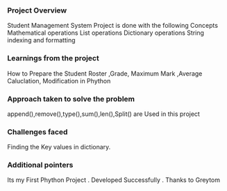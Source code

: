 ### Project Overview

 Student Management System Project is done with the following Concepts 
Mathematical operations
List operations
Dictionary operations
String indexing and formatting


### Learnings from the project

 How to Prepare the Student Roster ,Grade, Maximum Mark ,Average Caluclation, Modification in Phython


### Approach taken to solve the problem

 append(),remove(),type(),sum(),len(),Split() are Used in this project


### Challenges faced

 Finding the Key values in dictionary.


### Additional pointers

 Its my First Phython Project . Developed Successfully . Thanks to Greytom 


